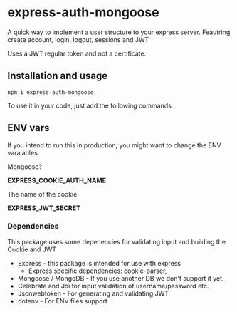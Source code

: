 # express-auth-mongoose
A quick way to implement a user structure to your express server. Feautring create account, login, logout, sessions and JWT

Uses a JWT regular token and not a certificate.


## Installation and usage

```
npm i express-auth-mongoose
```

To use it in your code, just add the following commands:


## ENV vars

If you intend to run this in production, you might want to change the ENV varaiables.

Mongoose?

**EXPRESS_COOKIE_AUTH_NAME**

The name of the cookie 

**EXPRESS_JWT_SECRET**

### Dependencies

This package uses some depenencies for validating input and building the Cookie and JWT

- Express - this package is intended for use with express
  - Express specific dependencies: cookie-parser, 
- Mongoose / MongoDB - If you use another DB we don't support it yet.
- Celebrate and Joi for input validation of username/password etc.
- Jsonwebtoken - For generating and validating JWT
- dotenv - For ENV files support
